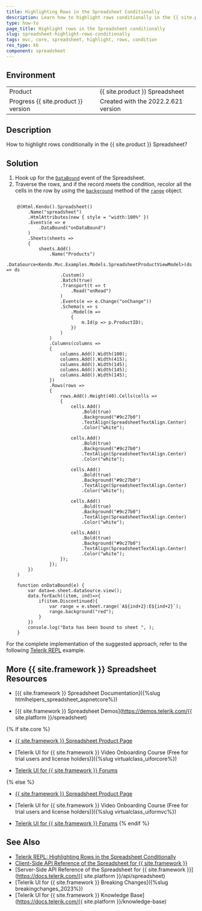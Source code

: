 ```yaml
---
title: Highlighting Rows in the Spreadsheet Conditionally
description: Learn how to highlight rows conditionally in the {{ site.product }} Spreadsheet.
type: how-to
page_title: Highlight rows in the Spreadsheet conditionally
slug: spreadsheet-highlight-rows-conditionally
tags: mvc, core, spreadsheet, highlight, rows, condition
res_type: kb
component: spreadsheet
---
```


## Environment

<table>
 <tr>
  <td>Product</td>
  <td>{{ site.product }} Spreadsheet</td>
 </tr>
 <tr>
  <td>Progress {{ site.product }} version</td>
  <td>Created with the 2022.2.621 version</td>
 </tr>
</table>

## Description

How to highlight rows conditionally in the {{ site.product }} Spreadsheet?

## Solution

1. Hook up for the [`DataBound`](https://docs.telerik.com/kendo-ui/api/javascript/ui/spreadsheet/events/databound) event of the Spreadsheet.
2. Traverse the rows, and if the record meets the condition, recolor all the cells in the row by using the [`background`](https://docs.telerik.com/kendo-ui/api/javascript/spreadsheet/range/methods/background) method of the [`range`](https://docs.telerik.com/kendo-ui/api/javascript/spreadsheet/range) object.  


```Razor Index.cshtml

    @(Html.Kendo().Spreadsheet()
        .Name("spreadsheet")
        .HtmlAttributes(new { style = "width:100%" })
        .Events(e => e
            .DataBound("onDataBound")
        )
        .Sheets(sheets =>
        {
            sheets.Add()
                .Name("Products")
                .DataSource<Kendo.Mvc.Examples.Models.SpreadsheetProductViewModel>(ds => ds
                    .Custom()
                    .Batch(true)
                    .Transport(t => t
                        .Read("onRead")
                    )
                    .Events(e => e.Change("onChange"))
                    .Schema(s => s
                        .Model(m =>
                        {
                            m.Id(p => p.ProductID);
                        })
                    )
                )
                .Columns(columns =>
                {
                    columns.Add().Width(100);
                    columns.Add().Width(415);
                    columns.Add().Width(145);
                    columns.Add().Width(145);
                    columns.Add().Width(145);
                })
                .Rows(rows =>
                {
                    rows.Add().Height(40).Cells(cells =>
                    {
                        cells.Add()
                            .Bold(true)
                            .Background("#9c27b0")
                            .TextAlign(SpreadsheetTextAlign.Center)
                            .Color("white");

                        cells.Add()
                            .Bold(true)
                            .Background("#9c27b0")
                            .TextAlign(SpreadsheetTextAlign.Center)
                            .Color("white");

                        cells.Add()
                            .Bold(true)
                            .Background("#9c27b0")
                            .TextAlign(SpreadsheetTextAlign.Center)
                            .Color("white");

                        cells.Add()
                            .Bold(true)
                            .Background("#9c27b0")
                            .TextAlign(SpreadsheetTextAlign.Center)
                            .Color("white");

                        cells.Add()
                            .Bold(true)
                            .Background("#9c27b0")
                            .TextAlign(SpreadsheetTextAlign.Center)
                            .Color("white");
                    });
                });
        })
    )

```
```JS script.js
    function onDataBound(e) {
        var data=e.sheet.dataSource.view();
        data.forEach((item, ind)=>{
            if(item.Discontinued){
                var range = e.sheet.range(`A${ind+2}:E${ind+2}`);
                range.background("red");
            }
        })
        console.log("Data has been bound to sheet ", );
    }
```

For the complete implementation of the suggested approach, refer to the following [Telerik REPL](https://netcorerepl.telerik.com/GwOWOCFl48wKAzUb04) example.

## More {{ site.framework }} Spreadsheet Resources

* [{{ site.framework }} Spreadsheet Documentation]({%slug htmlhelpers_spreadsheet_aspnetcore%})

* [{{ site.framework }} Spreadsheet Demos](https://demos.telerik.com/{{ site.platform }}/spreadsheet)

{% if site.core %}
* [{{ site.framework }} Spreadsheet Product Page](https://www.telerik.com/aspnet-core-ui/spreadsheet)

* [Telerik UI for {{ site.framework }} Video Onboarding Course (Free for trial users and license holders)]({%slug virtualclass_uiforcore%})

* [Telerik UI for {{ site.framework }} Forums](https://www.telerik.com/forums/aspnet-core-ui)

{% else %}
* [{{ site.framework }} Spreadsheet Product Page](https://www.telerik.com/aspnet-mvc/spreadsheet)

* [Telerik UI for {{ site.framework }} Video Onboarding Course (Free for trial users and license holders)]({%slug virtualclass_uiformvc%})

* [Telerik UI for {{ site.framework }} Forums](https://www.telerik.com/forums/aspnet-mvc)
{% endif %}

## See Also

* [Telerik REPL: Highlighting Rows in the Spreadsheet Conditionally](https://netcorerepl.telerik.com/GwOWOCFl48wKAzUb04)
* [Client-Side API Reference of the Spreadsheet for {{ site.framework }}](https://docs.telerik.com/kendo-ui/api/javascript/ui/spreadsheet)
* [Server-Side API Reference of the Spreadsheet for {{ site.framework }}](https://docs.telerik.com/{{ site.platform }}/api/spreadsheet)
* [Telerik UI for {{ site.framework }} Breaking Changes]({%slug breakingchanges_2023%})
* [Telerik UI for {{ site.framework }} Knowledge Base](https://docs.telerik.com/{{ site.platform }}/knowledge-base)
